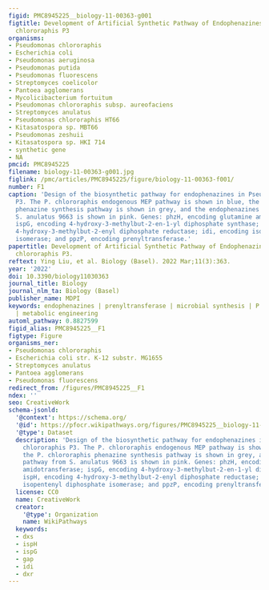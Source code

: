 ```yaml
---
figid: PMC8945225__biology-11-00363-g001
figtitle: Development of Artificial Synthetic Pathway of Endophenazines in Pseudomonas
  chlororaphis P3
organisms:
- Pseudomonas chlororaphis
- Escherichia coli
- Pseudomonas aeruginosa
- Pseudomonas putida
- Pseudomonas fluorescens
- Streptomyces coelicolor
- Pantoea agglomerans
- Mycolicibacterium fortuitum
- Pseudomonas chlororaphis subsp. aureofaciens
- Streptomyces anulatus
- Pseudomonas chlororaphis HT66
- Kitasatospora sp. MBT66
- Pseudomonas zeshuii
- Kitasatospora sp. HKI 714
- synthetic gene
- NA
pmcid: PMC8945225
filename: biology-11-00363-g001.jpg
figlink: /pmc/articles/PMC8945225/figure/biology-11-00363-f001/
number: F1
caption: 'Design of the biosynthetic pathway for endophenazines in Pseudomonas chlororaphis
  P3. The P. chlororaphis endogenous MEP pathway is shown in blue, the P. chlororaphis
  phenazine synthesis pathway is shown in grey, and the endophenazines pathway from
  S. anulatus 9663 is shown in pink. Genes: phzH, encoding glutamine amidotransferase;
  ispG, encoding 4-hydroxy-3-methylbut-2-en-1-yl diphosphate synthase; ispH, encoding
  4-hydroxy-3-methylbut-2-enyl diphosphate reductase; idi, encoding isopentenyl diphosphate
  isomerase; and ppzP, encoding prenyltransferase.'
papertitle: Development of Artificial Synthetic Pathway of Endophenazines in Pseudomonas
  chlororaphis P3.
reftext: Ying Liu, et al. Biology (Basel). 2022 Mar;11(3):363.
year: '2022'
doi: 10.3390/biology11030363
journal_title: Biology
journal_nlm_ta: Biology (Basel)
publisher_name: MDPI
keywords: endophenazines | prenyltransferase | microbial synthesis | P. chlororaphis
  | metabolic engineering
automl_pathway: 0.8827599
figid_alias: PMC8945225__F1
figtype: Figure
organisms_ner:
- Pseudomonas chlororaphis
- Escherichia coli str. K-12 substr. MG1655
- Streptomyces anulatus
- Pantoea agglomerans
- Pseudomonas fluorescens
redirect_from: /figures/PMC8945225__F1
ndex: ''
seo: CreativeWork
schema-jsonld:
  '@context': https://schema.org/
  '@id': https://pfocr.wikipathways.org/figures/PMC8945225__biology-11-00363-g001.html
  '@type': Dataset
  description: 'Design of the biosynthetic pathway for endophenazines in Pseudomonas
    chlororaphis P3. The P. chlororaphis endogenous MEP pathway is shown in blue,
    the P. chlororaphis phenazine synthesis pathway is shown in grey, and the endophenazines
    pathway from S. anulatus 9663 is shown in pink. Genes: phzH, encoding glutamine
    amidotransferase; ispG, encoding 4-hydroxy-3-methylbut-2-en-1-yl diphosphate synthase;
    ispH, encoding 4-hydroxy-3-methylbut-2-enyl diphosphate reductase; idi, encoding
    isopentenyl diphosphate isomerase; and ppzP, encoding prenyltransferase.'
  license: CC0
  name: CreativeWork
  creator:
    '@type': Organization
    name: WikiPathways
  keywords:
  - dxs
  - ispH
  - ispG
  - gap
  - idi
  - dxr
---
```

